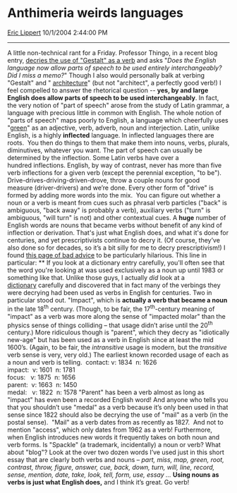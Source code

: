 <div id="page">

# Anthimeria weirds languages

[Eric Lippert](https://social.msdn.microsoft.com/profile/Eric%20Lippert) 10/1/2004 2:44:00 PM

-----

<div id="content">

A little non-technical rant for a Friday. Professor Thingo, in a recent blog entry, [<span class="underline">decries the use of "Gestalt" as a verb</span>](http://www.thingo.net/log/show_entry.cgi?index=256) and asks "*Does the English language now allow parts of speech to be used entirely interchangeably? Did I miss a memo?*" Though I also would personally balk at verbing "Gestalt" and " [<span class="underline">architecture</span>](http://www.thingo.net/log/show_entry.cgi?index=27)" (but not "architect", a perfectly good verb\!) I feel compelled to answer the rhetorical question -- **yes, by and large English does allow parts of speech to be used interchangeably**. In fact, the very notion of "part of speech" arose from the study of Latin grammar, a language with precious little in common with English. The whole notion of "parts of speech" maps poorly to English, a language which cheerfully uses "[<span class="underline">green</span>](http://pages.prodigy.net/sol.magazine/workshop.htm)" as an adjective, verb, adverb, noun and interjection. Latin, unlike English, is a highly **inflected** language. In inflected languages there are roots.  You then do things to them that make them into nouns, verbs, plurals, diminutives, whatever you want. The part of speech can usually be determined by the inflection. Some Latin verbs have over a hundred inflections. English, by way of contrast, never has more than five verb inflections for a given verb (except the perennial exception, "to be"). Drive-drives-driving-driven-drove, throw a couple nouns for good measure (driver-drivers) and we’re done. Every other form of "drive" is formed by adding more words into the mix.  You can figure out whether a noun or a verb is meant from cues such as phrasal verb particles ("back" is ambiguous, "back away" is probably a verb), auxiliary verbs ("turn" is ambiguous, "will turn" is not) and other contextual cues. A **huge** number of English words are nouns that became verbs without benefit of any kind of inflection or derivation. That's just what English does, and what it's done for centuries, and yet prescriptivists continue to decry it. (Of course, they’ve also done so for decades, so it’s a bit silly for me to decry prescriptivism\!) I found [<span class="underline">this page of bad advice</span>](http://www.soyouwanna.com/site/syws/wrerrors/wrerrors4.html) to be particularly hilarious. This line in particular: ** If you look at a dictionary entry carefully, you'll often see that the word you're looking at was used exclusively as a noun up until 1983 or something like that. Unlike those guys, I actually *did* look at a [dictionary](http://www.oed.com/) carefully and discovered that in fact many of the verbings they were decrying had been used as verbs in English for centuries. Two in particular stood out. "Impact", which is **actually a verb that became a noun** in the late 18<sup>th</sup> century. (Though, to be fair, the 17<sup>th</sup>-century meaning of "impact" as a verb was more along the sense of "impacted molar" than the physics sense of things colliding – that usage didn’t arise until the 20<sup>th</sup> century.) More ridiculous though is "parent", which they decry as "idiotically new-age" but has been used as a verb in English since at least the mid 1600’s. (Again, to be fair, the *intransitive* usage is modern, but the *transitive* verb sense is very, very old.) The earliest known recorded usage of each as a noun and verb is telling.  contact: v: 1834  n: 1626  
impact:  v: 1601  n: 1781  
focus:   v: 1875  n: 1656  
parent:  v: 1663  n: 1450  
medal:   v: 1822  n: 1578 "Parent" has been a verb almost as long as "impact" has even been a recorded English word\! And anyone who tells you that you shouldn’t use "medal" as a verb because it’s only been used in that sense since 1822 should also be decrying the use of "mail" as a verb (in the postal sense).  "Mail" as a verb dates from as recently as 1827.  And not to mention "access", which only dates from 1962 as a verb\! Furthermore, when English introduces new words it frequently takes on both noun and verb forms. Is "Spackle" (a trademark, incidentally) a noun or verb? What about "blog"? Look at the over two dozen words I’ve used just in this short essay that are clearly both verbs and nouns – *part, miss, map, green, root, contrast, throw, figure, answer, cue, back, down, turn, will, line, record, sense, mention, date, take, look, tell, form, use, essay …* **Using nouns as verbs is just what English does,** and I think it’s great. Go verb\!

</div>

</div>


